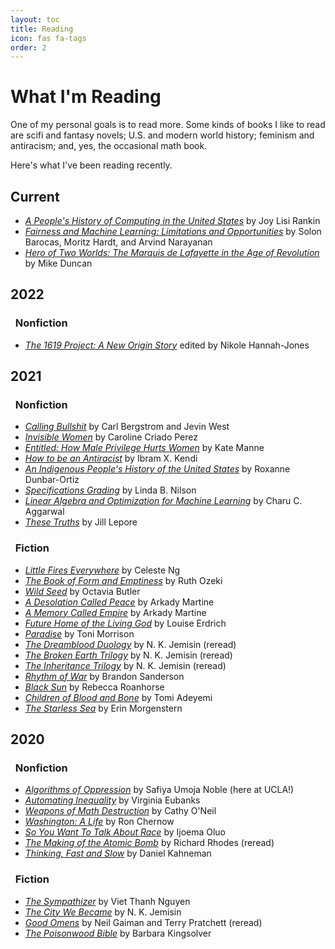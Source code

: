 ```yaml
---
layout: toc
title: Reading
icon: fas fa-tags
order: 2
---
```


# What I'm Reading

One of my personal goals is to read more. Some kinds of books I like to read are scifi and fantasy novels; U.S. and modern world history; feminism and antiracism; and, yes, the occasional math book. 


Here's what I've been reading recently. 

## Current 

- [*A People's History of Computing in the United States*](https://bookshop.org/books/a-people-s-history-of-computing-in-the-united-states/9780674970977) by Joy Lisi Rankin
- [*Fairness and Machine Learning: Limitations and Opportunities*](https://fairmlbook.org) by Solon Barocas, Moritz Hardt, and Arvind Narayanan
- [*Hero of Two Worlds: The Marquis de Lafayette in the Age of Revolution*](https://bookshop.org/books/hero-of-two-worlds-the-marquis-de-lafayette-in-the-age-of-revolution-9781549193071/9781541730335) by Mike Duncan

## 2022

### &nbsp; Nonfiction

- [*The 1619 Project: A New Origin Story*](https://bookshop.org/books/the-1619-project-a-new-origin-story/9780593230572) edited by Nikole Hannah-Jones

## 2021

### &nbsp; Nonfiction

- [*Calling Bullshit*](https://bookshop.org/books/calling-bullshit-the-art-of-skepticism-in-a-data-driven-world/9780525509202) by Carl Bergstrom and Jevin West
- [*Invisible Women*](https://bookshop.org/books/invisible-women-data-bias-in-a-world-designed-for-men/9781419735219) by Caroline Criado Perez
- [*Entitled: How Male Privilege Hurts Women*](https://bookshop.org/books/entitled-how-male-privilege-hurts-women/9781984826558) by Kate Manne
- [*How to be an Antiracist*](https://bookshop.org/books/how-to-be-an-antiracist/9780525509288) by Ibram X. Kendi
- [*An Indigenous People's History of the United States*](https://bookshop.org/books/an-indigenous-peoples-history-of-the-united-states/9780807057834) by Roxanne Dunbar-Ortiz
- [*Specifications Grading*](https://bookshop.org/books/specifications-grading-restoring-rigor-motivating-students-and-saving-faculty-time/9781620362426) by Linda B. Nilson
- [*Linear Algebra and Optimization for Machine Learning*](https://bookshop.org/books/linear-algebra-and-optimization-for-machine-learning-a-textbook/9783030403430) by Charu C. Aggarwal
- [*These Truths*](https://bookshop.org/books/these-truths-a-history-of-the-united-states/9780393357424) by Jill Lepore


### &nbsp; Fiction

- [*Little Fires Everywhere*](https://bookshop.org/books/little-fires-everywhere/9780735224315) by Celeste Ng
- [*The Book of Form and Emptiness*](https://bookshop.org/books/the-book-of-form-and-emptiness/9780399563645) by Ruth Ozeki
- [*Wild Seed*](https://bookshop.org/books/wild-seed/9781538751480) by Octavia Butler
- [*A Desolation Called Peace*](https://bookshop.org/books/a-desolation-called-peace-9781250186478/9781250186478) by Arkady Martine
- [*A Memory Called Empire*](https://bookshop.org/books/a-memory-called-empire/9781250186447) by Arkady Martine
- [*Future Home of the Living God*](https://bookshop.org/books/future-home-of-the-living-god/9780062694065) by Louise Erdrich
- [*Paradise*](https://bookshop.org/books/paradise-9780804169882/9780804169882) by Toni Morrison
- [*The Dreamblood Duology*](https://bookshop.org/books/the-killing-moon/9780316187282) by N. K. Jemisin (reread)
- [*The Broken Earth Trilogy*](https://bookshop.org/books/the-broken-earth-trilogy-the-fifth-season-the-obelisk-gate-the-stone-sky/9780316527194) by N. K. Jemisin (reread)
- [*The Inheritance Trilogy*](https://bookshop.org/books/the-inheritance-trilogy/9780316334006) by N. K. Jemisin (reread)
- [*Rhythm of War*](https://bookshop.org/books/rhythm-of-war-book-four-of-the-stormlight-archive/9780765326386) by Brandon Sanderson
- [*Black Sun*](https://bookshop.org/books/black-sun-1/9781534437678) by Rebecca Roanhorse
- [*Children of Blood and Bone*](https://bookshop.org/books/children-of-blood-and-bone-9781250300119/9781250170972) by Tomi Adeyemi
- [*The Starless Sea*](https://bookshop.org/books/the-starless-sea/9781101971383) by Erin Morgenstern

## 2020

### &nbsp; Nonfiction

- [*Algorithms of Oppression*](https://bookshop.org/books/algorithms-of-oppression-how-search-engines-reinforce-racism/9781479837243) by Safiya Umoja Noble (here at UCLA!)
- [*Automating Inequality*](https://bookshop.org/books/automating-inequality-how-high-tech-tools-profile-police-and-punish-the-poor/9781250215789) by Virginia Eubanks
- [*Weapons of Math Destruction*](https://bookshop.org/books/weapons-of-math-destruction-how-big-data-increases-inequality-and-threatens-democracy/9780553418835) by Cathy O'Neil
- [*Washington: A Life*](https://bookshop.org/books/washington-a-life-9780143119968/9780143119968) by Ron Chernow
- [*So You Want To Talk About Race*](https://bookshop.org/books/so-you-want-to-talk-about-race/9781580058827) by Ijoema Oluo
- [*The Making of the Atomic Bomb*](https://bookshop.org/books/the-making-of-the-atomic-bomb-9781451677614/9781451677614) by Richard Rhodes (reread)
- [*Thinking, Fast and Slow*](https://bookshop.org/books/thinking-fast-and-slow/9780374533557) by Daniel Kahneman

### &nbsp; Fiction

- [*The Sympathizer*](https://bookshop.org/books/the-sympathizer-a-novel-pulitzer-prize-for-fiction/9780802124944) by Viet Thanh Nguyen
- [*The City We Became*](https://bookshop.org/books/the-city-we-became/9780316509848) by N. K. Jemisin
- [*Good Omens*](https://bookshop.org/books/good-omens-the-nice-and-accurate-prophecies-of-agnes-nutter-witch-9780060853983/9780060853983) by Neil Gaiman and Terry Pratchett (reread)
- [*The Poisonwood Bible*](https://bookshop.org/books/the-poisonwood-bible-9780060786502/9780060786502) by Barbara Kingsolver